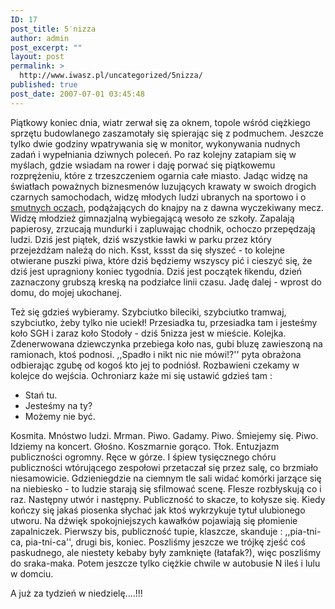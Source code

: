 ```yaml
---
ID: 17
post_title: 5′nizza
author: admin
post_excerpt: ""
layout: post
permalink: >
  http://www.iwasz.pl/uncategorized/5nizza/
published: true
post_date: 2007-07-01 03:45:48
---
```

Piątkowy koniec dnia, wiatr zerwał się za oknem, topole wśród ciężkiego sprzętu budowlanego zaszamotały się spierając się z podmuchem. Jeszcze tylko dwie godziny wpatrywania się w monitor, wykonywania nudnych zadań i wypełniania dziwnych poleceń. Po raz kolejny zatapiam się w myślach, gdzie wsiadam na rower i daję porwać się piątkowemu rozprężeniu, które z trzeszczeniem ogarnia całe miasto. Jadąc widzę na światłach poważnych biznesmenów luzujących krawaty w swoich drogich czarnych samochodach, widzę młodych ludzi ubranych na sportowo i o <a href="http://www.akurat.pl/akurat/teksty.php?uid=145" title="teksty akurat">smutnych oczach</a>, podążających do knajpy na z dawna wyczekiwany mecz. Widzę młodzież gimnazjalną wybiegającą wesoło ze szkoły. Zapalają papierosy, zrzucają mundurki i zapluwając chodnik, ochoczo przepędzają ludzi. Dziś jest piątek, dziś wszystkie ławki w parku przez który przejeżdżam należą do nich. Ksst, kssst da się słyszeć - to kolejne otwierane puszki piwa, które dziś będziemy wszyscy pić i cieszyć się, że dziś jest upragniony koniec tygodnia. Dziś jest początek łikendu, dzień zaznaczony grubszą kreską na podziałce linii czasu. Jadę dalej - wprost do domu, do mojej ukochanej.

Też się gdzieś wybieramy. Szybciutko bileciki, szybciutko tramwaj, szybciutko, żeby tylko nie uciekł! Przesiadka tu, przesiadka tam i jesteśmy koło SGH i zaraz koło Stodoły - dziś 5nizza jest w mieście. Kolejka. Zdenerwowana dziewczynka przebiega koło nas, gubi bluzę zawieszoną na ramionach, ktoś podnosi. ,,Spadło i nikt nic nie mówi!?'' pyta obrażona odbierając zgubę od kogoś kto jej to podniósł. Rozbawieni czekamy w kolejce do wejścia. Ochroniarz każe mi się ustawić gdzieś tam :

- Stań tu.
- Jesteśmy na ty?
- Możemy nie być.

Kosmita. Mnóstwo ludzi. Mrman. Piwo. Gadamy. Piwo. Śmiejemy się. Piwo. Idziemy na koncert. Głośno. Koszmarnie gorąco. Tłok. Entuzjazm publiczności ogromny. Ręce w górze. I śpiew tysięcznego chóru publiczności wtórującego zespołowi przetaczał się przez salę, co brzmiało niesamowicie. Gdzieniegdzie na ciemnym tle sali widać komórki jarzące się na niebiesko - to ludzie starają się sfilmować scenę. Flesze rozbłyskują co i raz. Następny utwór i następny. Publiczność to skacze, to kołysze się. Kiedy kończy się jakaś piosenka słychać jak ktoś wykrzykuje tytuł ulubionego utworu. Na dźwięk spokojniejszych kawałków pojawiają się płomienie zapalniczek. Pierwszy bis, publiczność tupie, klaszcze, skanduje : ,,pia-tni-ca, pia-tni-ca'', drugi bis, koniec. Poszliśmy jeszcze we trójkę zjeść coś paskudnego, ale niestety kebaby były zamknięte (łatafak?), więc poszliśmy do sraka-maka. Potem jeszcze tylko ciężkie chwile w autobusie N ileś i lulu w domciu.

A już za tydzień w niedzielę....!!!